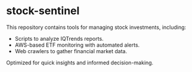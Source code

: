 # stock-sentinel
This repository contains tools for managing stock investments, including:

- Scripts to analyze IQTrends reports.
- AWS-based ETF monitoring with automated alerts.
- Web crawlers to gather financial market data.

Optimized for quick insights and informed decision-making.
